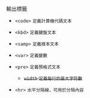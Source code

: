 輸出標籤
- `<code>` <small>定義計算機代碼文本</small>
- `<kbd>` <small>定義鍵盤文本</small>
- `<samp>` <small>定義樣本文本</small>
- `<var>` <small>定義變數</small>
- `<pre>` <small>定義預格式文本</small>
	- <s>`width` <small>定義每行的最大字符數</small></s>

- `<hr>` <small>水平分隔線，可用於分隔內容</small>